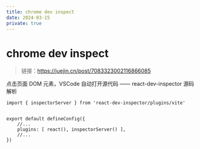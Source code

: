 ```yaml
---
title: chrome dev inspect
date: 2024-03-15
private: true
---
```

# chrome dev inspect
> 链接：https://juejin.cn/post/7083323002116866085

点击页面 DOM 元素，VSCode 自动打开源代码 —— react-dev-inspector 源码解析

    import { inspectorServer } from 'react-dev-inspector/plugins/vite'


    export default defineConfig({
        //...
        plugins: [ react(), inspectorServer() ],
        //...
    })
